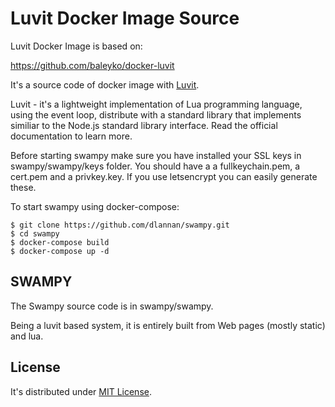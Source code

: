 # Luvit Docker Image Source

Luvit Docker Image is based on:

https://github.com/baleyko/docker-luvit

It's a source code of docker image with [Luvit](https://luvit.io/).

Luvit - it's a lightweight implementation of Lua programming language, using the event loop, distribute with a standard library that implements similiar to the Node.js standard library interface.
Read the official documentation to learn more.

Before starting swampy make sure you have installed your SSL keys in swampy/swampy/keys folder.
You should have a a fullkeychain.pem, a cert.pem and a privkey.key. 
If you use letsencrypt you can easily generate these.

To start swampy using docker-compose:

```shell
$ git clone https://github.com/dlannan/swampy.git
$ cd swampy
$ docker-compose build
$ docker-compose up -d
```

## SWAMPY 

The Swampy source code is in swampy/swampy.

Being a luvit based system, it is entirely built from Web pages (mostly static) and lua.

## License
  
It's distributed under [MIT License](LICENSE).
